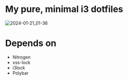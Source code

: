 # My pure, minimal i3 dotfiles

![2024-01-21_01-36](https://github.com/lostdelight/dotfiles/assets/157127531/d09542fc-73ea-46a2-a3a2-ee172a67e81b)

# Depends on 
- Nitrogen
- xss-lock
- i3lock
- Polybar



